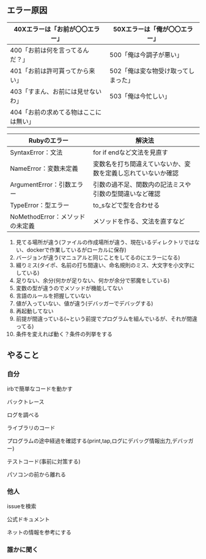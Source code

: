 ## エラー原因

|    40Xエラーは「お前が〇〇エラー」         |    50Xエラーは「俺が〇〇エラー」             | 
| ------------------------------------- | --------------------------------------- |
| 400「お前は何を言ってるんだ？」<br>   | 500「俺は今調子が悪い」<br>             | 
| 401「お前は許可貰ってから来い」<br>   | 502「俺は変な物受け取ってしまった」<br> |
| 403「すまん、お前には見せないわ」<br> | 503「俺は今忙しい」                     | 
| 404「お前の求めてる物はここには無い」 |                                         |

| Rubyのエラー                           | 解決法                                  | 
| ------------------------------- | ------------------------------------------ |
| SyntaxError：文法               | for if endなど文法を見直す                        |   
| NameError：変数未定義           | 変数名を打ち間違えていないか、変数を定義し忘れていないか確認 | 
| ArgumentError：引数エラー       | 引数の過不足、関数内の記法ミスや引数の型間違いなど確認       | 
| TypeError：型エラー             | to_sなどで型を合わせる                          |  
| NoMethodError：メソッドの未定義 | メソッドを作る、文法を直すなど                           |   

1. 見てる場所が違う(ファイルの作成場所が違う、現在いるディレクトリではない、dockerで作業しているがローカルに保存)
2. バージョンが違う(マニュアルと同じことをしてるのにエラーになる)
3. 綴りミス(タイポ、名前の打ち間違い、命名規則のミス、大文字を小文字にしている)
4. 足りない、余分(何かが足りない、何かが余分で邪魔をしている)
5. 変数の型が違うのでメソッドが機能してない
6. 言語のルールを把握していない
7. 値が入っていない、値が違う(デバッガーでデバッグする)
8. 再起動してない
9. 前提が間違っている(~という前提でプログラムを組んでいるが、それが間違ってる)
10. 条件を変えれば動く？条件の列挙をする

## やること
### 自分
irbで簡単なコードを動かす

バックトレース

ログを調べる

ライブラリのコード

プログラムの途中経過を確認する(print,tap,ログにデバッグ情報出力,デバッガー)

テストコード(事前に対策する)

パソコンの前から離れる


### 他人
issueを検索

公式ドキュメント

ネットの情報を参考にする


### 誰かに聞く

